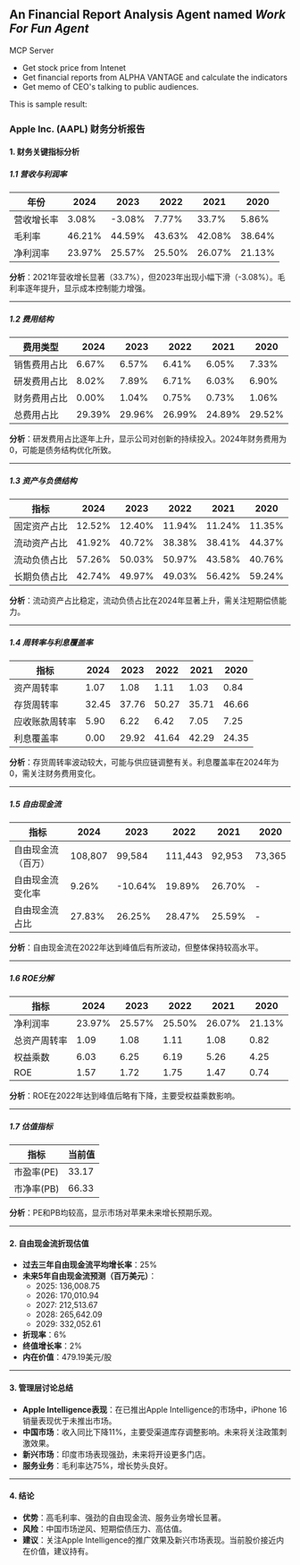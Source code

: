 ## An Financial Report Analysis Agent named *Work For Fun Agent*

MCP Server

- Get stock price from Intenet
- Get financial reports from ALPHA VANTAGE and calculate the indicators
- Get memo of CEO's talking to public audiences.

This is sample result:


### Apple Inc. (AAPL) 财务分析报告

#### 1. 财务关键指标分析

##### 1.1 营收与利润率

| 年份       | 2024   | 2023   | 2022   | 2021   | 2020   |
| ---------- | ------ | ------ | ------ | ------ | ------ |
| 营收增长率 | 3.08%  | -3.08% | 7.77%  | 33.7%  | 5.86%  |
| 毛利率     | 46.21% | 44.59% | 43.63% | 42.08% | 38.64% |
| 净利润率   | 23.97% | 25.57% | 25.50% | 26.07% | 21.13% |

**分析**：2021年营收增长显著（33.7%），但2023年出现小幅下滑（-3.08%）。毛利率逐年提升，显示成本控制能力增强。

---

##### 1.2 费用结构

| 费用类型     | 2024   | 2023   | 2022   | 2021   | 2020   |
| ------------ | ------ | ------ | ------ | ------ | ------ |
| 销售费用占比 | 6.67%  | 6.57%  | 6.41%  | 6.05%  | 7.33%  |
| 研发费用占比 | 8.02%  | 7.89%  | 6.71%  | 6.03%  | 6.90%  |
| 财务费用占比 | 0.00%  | 1.04%  | 0.75%  | 0.73%  | 1.06%  |
| 总费用占比   | 29.39% | 29.96% | 26.99% | 24.89% | 29.52% |

**分析**：研发费用占比逐年上升，显示公司对创新的持续投入。2024年财务费用为0，可能是债务结构优化所致。

---

##### 1.3 资产与负债结构

| 指标         | 2024   | 2023   | 2022   | 2021   | 2020   |
| ------------ | ------ | ------ | ------ | ------ | ------ |
| 固定资产占比 | 12.52% | 12.40% | 11.94% | 11.24% | 11.35% |
| 流动资产占比 | 41.92% | 40.72% | 38.38% | 38.41% | 44.37% |
| 流动负债占比 | 57.26% | 50.03% | 50.97% | 43.58% | 40.76% |
| 长期负债占比 | 42.74% | 49.97% | 49.03% | 56.42% | 59.24% |

**分析**：流动资产占比稳定，流动负债占比在2024年显著上升，需关注短期偿债能力。

---

##### 1.4 周转率与利息覆盖率

| 指标           | 2024  | 2023  | 2022  | 2021  | 2020  |
| -------------- | ----- | ----- | ----- | ----- | ----- |
| 资产周转率     | 1.07  | 1.08  | 1.11  | 1.03  | 0.84  |
| 存货周转率     | 32.45 | 37.76 | 50.27 | 35.71 | 46.66 |
| 应收账款周转率 | 5.90  | 6.22  | 6.42  | 7.05  | 7.25  |
| 利息覆盖率     | 0.00  | 29.92 | 41.64 | 42.29 | 24.35 |

**分析**：存货周转率波动较大，可能与供应链调整有关。利息覆盖率在2024年为0，需关注财务费用变化。

---

##### 1.5 自由现金流

| 指标               | 2024    | 2023    | 2022    | 2021   | 2020   |
| ------------------ | ------- | ------- | ------- | ------ | ------ |
| 自由现金流（百万） | 108,807 | 99,584  | 111,443 | 92,953 | 73,365 |
| 自由现金流变化率   | 9.26%   | -10.64% | 19.89%  | 26.70% | -      |
| 自由现金流占比     | 27.83%  | 26.25%  | 28.47%  | 25.59% | -      |

**分析**：自由现金流在2022年达到峰值后有所波动，但整体保持较高水平。

---

##### 1.6 ROE分解

| 指标         | 2024   | 2023   | 2022   | 2021   | 2020   |
| ------------ | ------ | ------ | ------ | ------ | ------ |
| 净利润率     | 23.97% | 25.57% | 25.50% | 26.07% | 21.13% |
| 总资产周转率 | 1.09   | 1.08   | 1.11   | 1.08   | 0.82   |
| 权益乘数     | 6.03   | 6.25   | 6.19   | 5.26   | 4.25   |
| ROE          | 1.57   | 1.72   | 1.75   | 1.47   | 0.74   |

**分析**：ROE在2022年达到峰值后略有下降，主要受权益乘数影响。

---

##### 1.7 估值指标

| 指标       | 当前值 |
| ---------- | ------ |
| 市盈率(PE) | 33.17  |
| 市净率(PB) | 66.33  |

**分析**：PE和PB均较高，显示市场对苹果未来增长预期乐观。

---

#### 2. 自由现金流折现估值

- **过去三年自由现金流平均增长率**：25%
- **未来5年自由现金流预测（百万美元）**：
  - 2025: 136,008.75
  - 2026: 170,010.94
  - 2027: 212,513.67
  - 2028: 265,642.09
  - 2029: 332,052.61
- **折现率**：6%
- **终值增长率**：2%
- **内在价值**：479.19美元/股

---

#### 3. 管理层讨论总结

- **Apple Intelligence表现**：在已推出Apple Intelligence的市场中，iPhone 16销量表现优于未推出市场。
- **中国市场**：收入同比下降11%，主要受渠道库存调整影响。未来将关注政策刺激效果。
- **新兴市场**：印度市场表现强劲，未来将开设更多门店。
- **服务业务**：毛利率达75%，增长势头良好。

---

#### 4. 结论

- **优势**：高毛利率、强劲的自由现金流、服务业务增长显著。
- **风险**：中国市场逆风、短期偿债压力、高估值。
- **建议**：关注Apple Intelligence的推广效果及新兴市场表现。当前股价接近内在价值，建议持有。
